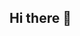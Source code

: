 ## Hi there 👋

<!--
**IkhlasGadagin/IkhlasGadagin** is a ✨ _special_ ✨ repository becau# 💫 About Me:
🚀 About Me<br>🔨 I’m currently working on:<br>Crafting modern, responsive, and high-performance React applications. I focus on delivering seamless UI/UX with smooth animations and optimized performance.<br><br>🤝 I’m looking to collaborate on:<br>Exciting projects in React, Next.js, and Tailwind CSS. I love working on real-world applications, open-source contributions, and anything that pushes the limits of web development.<br><br>🧐 I’m looking for help with:<br><br>Advanced backend development (Node.js, Express.js, NestJS)<br>Microservices architecture for scalable applications<br>Exploring Web3, AI integrations, and real-time data processing<br>🌱 I’m currently learning:<br><br>Next.js → For server-side rendering & static site generation<br>GraphQL → Querying data like a pro<br>Three.js → Adding stunning 3D elements to web apps<br>Cloud & DevOps → Docker, Kubernetes & CI/CD for scalable deployments<br>💡 Ask me about:<br><br>Building fast, interactive, and user-friendly web apps<br>Improving frontend performance & optimizing APIs<br>Creating pixel-perfect UI designs with Tailwind CSS & Material-UI<br>Debugging complex React issues like a detective 🕵️<br>🚀 My Tech Toolbox:<br>💻 Frontend: React.js, Next.js, Redux, Tailwind CSS, Material-UI<br>⚙️ Backend: Node.js, Express.js, Firebase, GraphQL<br>📦 Databases: PostgreSQL, MongoDB, Firebase Firestore<br>🛠 Tools & DevOps: Docker, Git, GitHub Actions, Vercel, Netlify<br><br>✨ Fun fact:<br>I have a passion for clean code, but my browser tabs are always a chaotic mess! 😆🔥<br><br>


## 🌐 Socials:
[![Facebook](https://img.shields.io/badge/Facebook-%231877F2.svg?logo=Facebook&logoColor=white)](https://facebook.com/Ikhlas Gadagin) [![Instagram](https://img.shields.io/badge/Instagram-%23E4405F.svg?logo=Instagram&logoColor=white)](https://instagram.com/ikhlas_gadagin) [![LinkedIn](https://img.shields.io/badge/LinkedIn-%230077B5.svg?logo=linkedin&logoColor=white)](https://linkedin.com/in/Ikhlas Gadagin) [![Pinterest](https://img.shields.io/badge/Pinterest-%23E60023.svg?logo=Pinterest&logoColor=white)](https://pinterest.com/ikhlas) 

# 💻 Tech Stack:
![HTML5](https://img.shields.io/badge/html5-%23E34F26.svg?style=for-the-badge&logo=html5&logoColor=white) ![JavaScript](https://img.shields.io/badge/javascript-%23323330.svg?style=for-the-badge&logo=javascript&logoColor=%23F7DF1E) ![TypeScript](https://img.shields.io/badge/typescript-%23007ACC.svg?style=for-the-badge&logo=typescript&logoColor=white) ![Python](https://img.shields.io/badge/python-3670A0?style=for-the-badge&logo=python&logoColor=ffdd54) ![GraphQL](https://img.shields.io/badge/-GraphQL-E10098?style=for-the-badge&logo=graphql&logoColor=white) ![CSS3](https://img.shields.io/badge/css3-%231572B6.svg?style=for-the-badge&logo=css3&logoColor=white) ![Netlify](https://img.shields.io/badge/netlify-%23000000.svg?style=for-the-badge&logo=netlify&logoColor=#00C7B7) ![Vercel](https://img.shields.io/badge/vercel-%23000000.svg?style=for-the-badge&logo=vercel&logoColor=white) ![Firebase](https://img.shields.io/badge/firebase-%23039BE5.svg?style=for-the-badge&logo=firebase) ![Django](https://img.shields.io/badge/django-%23092E20.svg?style=for-the-badge&logo=django&logoColor=white) ![NodeJS](https://img.shields.io/badge/node.js-6DA55F?style=for-the-badge&logo=node.js&logoColor=white) ![MUI](https://img.shields.io/badge/MUI-%230081CB.svg?style=for-the-badge&logo=mui&logoColor=white) ![NPM](https://img.shields.io/badge/NPM-%23CB3837.svg?style=for-the-badge&logo=npm&logoColor=white) ![React](https://img.shields.io/badge/react-%2320232a.svg?style=for-the-badge&logo=react&logoColor=%2361DAFB) ![React Router](https://img.shields.io/badge/React_Router-CA4245?style=for-the-badge&logo=react-router&logoColor=white) ![React Hook Form](https://img.shields.io/badge/React%20Hook%20Form-%23EC5990.svg?style=for-the-badge&logo=reacthookform&logoColor=white) ![Redux](https://img.shields.io/badge/redux-%23593d88.svg?style=for-the-badge&logo=redux&logoColor=white) ![TailwindCSS](https://img.shields.io/badge/tailwindcss-%2338B2AC.svg?style=for-the-badge&logo=tailwind-css&logoColor=white) ![Vite](https://img.shields.io/badge/vite-%23646CFF.svg?style=for-the-badge&logo=vite&logoColor=white) ![Vue.js](https://img.shields.io/badge/vue.js-%2335495e.svg?style=for-the-badge&logo=vuedotjs&logoColor=%234FC08D) ![Firebase](https://img.shields.io/badge/firebase-a08021?style=for-the-badge&logo=firebase&logoColor=ffcd34) ![MongoDB](https://img.shields.io/badge/MongoDB-%234ea94b.svg?style=for-the-badge&logo=mongodb&logoColor=white) ![Figma](https://img.shields.io/badge/figma-%23F24E1E.svg?style=for-the-badge&logo=figma&logoColor=white) ![GitHub Actions](https://img.shields.io/badge/github%20actions-%232671E5.svg?style=for-the-badge&logo=githubactions&logoColor=white) ![GitHub](https://img.shields.io/badge/github-%23121011.svg?style=for-the-badge&logo=github&logoColor=white) ![Git](https://img.shields.io/badge/git-%23F05033.svg?style=for-the-badge&logo=git&logoColor=white) ![Postman](https://img.shields.io/badge/Postman-FF6C37?style=for-the-badge&logo=postman&logoColor=white) ![Portfolio](https://img.shields.io/badge/Portfolio-%23000000.svg?style=for-the-badge&logo=firefox&logoColor=#FF7139)
# 📊 GitHub Stats:
![](https://github-readme-stats.vercel.app/api?username=Ikhlas Gadagin&theme=calm&hide_border=false&include_all_commits=false&count_private=false)<br/>
![](https://github-readme-streak-stats.herokuapp.com/?user=Ikhlas Gadagin&theme=calm&hide_border=false)<br/>
![](https://github-readme-stats.vercel.app/api/top-langs/?username=Ikhlas Gadagin&theme=calm&hide_border=false&include_all_commits=false&count_private=false&layout=compact)

## 🏆 GitHub Trophies
![](https://github-profile-trophy.vercel.app/?username=Ikhlas Gadagin&theme=radical&no-frame=false&no-bg=false&margin-w=4)

### ✍️ Random Dev Quote
![](https://quotes-github-readme.vercel.app/api?type=horizontal&theme=radical)

---
[![](https://visitcount.itsvg.in/api?id=Ikhlas Gadagin&icon=7&color=0)](https://visitcount.itsvg.in)

se its `README.md` (this file) appears on your GitHub profile.

Here are some ideas to get you started:

# 💫 About Me:
🚀 About Me<br>🔨 I’m currently working on:<br>Crafting modern, responsive, and high-performance React applications. I focus on delivering seamless UI/UX with smooth animations and optimized performance.<br><br>🤝 I’m looking to collaborate on:<br>Exciting projects in React, Next.js, and Tailwind CSS. I love working on real-world applications, open-source contributions, and anything that pushes the limits of web development.<br><br>🧐 I’m looking for help with:<br><br>Advanced backend development (Node.js, Express.js, NestJS)<br>Microservices architecture for scalable applications<br>Exploring Web3, AI integrations, and real-time data processing<br>🌱 I’m currently learning:<br><br>Next.js → For server-side rendering & static site generation<br>GraphQL → Querying data like a pro<br>Three.js → Adding stunning 3D elements to web apps<br>Cloud & DevOps → Docker, Kubernetes & CI/CD for scalable deployments<br>💡 Ask me about:<br><br>Building fast, interactive, and user-friendly web apps<br>Improving frontend performance & optimizing APIs<br>Creating pixel-perfect UI designs with Tailwind CSS & Material-UI<br>Debugging complex React issues like a detective 🕵️<br>🚀 My Tech Toolbox:<br>💻 Frontend: React.js, Next.js, Redux, Tailwind CSS, Material-UI<br>⚙️ Backend: Node.js, Express.js, Firebase, GraphQL<br>📦 Databases: PostgreSQL, MongoDB, Firebase Firestore<br>🛠 Tools & DevOps: Docker, Git, GitHub Actions, Vercel, Netlify<br><br>✨ Fun fact:<br>I have a passion for clean code, but my browser tabs are always a chaotic mess! 😆🔥<br><br>


## 🌐 Socials:
[![Facebook](https://img.shields.io/badge/Facebook-%231877F2.svg?logo=Facebook&logoColor=white)](https://facebook.com/Ikhlas Gadagin) [![Instagram](https://img.shields.io/badge/Instagram-%23E4405F.svg?logo=Instagram&logoColor=white)](https://instagram.com/ikhlas_gadagin) [![LinkedIn](https://img.shields.io/badge/LinkedIn-%230077B5.svg?logo=linkedin&logoColor=white)](https://linkedin.com/in/Ikhlas Gadagin) [![Pinterest](https://img.shields.io/badge/Pinterest-%23E60023.svg?logo=Pinterest&logoColor=white)](https://pinterest.com/ikhlas) 

# 💻 Tech Stack:
![HTML5](https://img.shields.io/badge/html5-%23E34F26.svg?style=for-the-badge&logo=html5&logoColor=white) ![JavaScript](https://img.shields.io/badge/javascript-%23323330.svg?style=for-the-badge&logo=javascript&logoColor=%23F7DF1E) ![TypeScript](https://img.shields.io/badge/typescript-%23007ACC.svg?style=for-the-badge&logo=typescript&logoColor=white) ![Python](https://img.shields.io/badge/python-3670A0?style=for-the-badge&logo=python&logoColor=ffdd54) ![GraphQL](https://img.shields.io/badge/-GraphQL-E10098?style=for-the-badge&logo=graphql&logoColor=white) ![CSS3](https://img.shields.io/badge/css3-%231572B6.svg?style=for-the-badge&logo=css3&logoColor=white) ![Netlify](https://img.shields.io/badge/netlify-%23000000.svg?style=for-the-badge&logo=netlify&logoColor=#00C7B7) ![Vercel](https://img.shields.io/badge/vercel-%23000000.svg?style=for-the-badge&logo=vercel&logoColor=white) ![Firebase](https://img.shields.io/badge/firebase-%23039BE5.svg?style=for-the-badge&logo=firebase) ![Django](https://img.shields.io/badge/django-%23092E20.svg?style=for-the-badge&logo=django&logoColor=white) ![NodeJS](https://img.shields.io/badge/node.js-6DA55F?style=for-the-badge&logo=node.js&logoColor=white) ![MUI](https://img.shields.io/badge/MUI-%230081CB.svg?style=for-the-badge&logo=mui&logoColor=white) ![NPM](https://img.shields.io/badge/NPM-%23CB3837.svg?style=for-the-badge&logo=npm&logoColor=white) ![React](https://img.shields.io/badge/react-%2320232a.svg?style=for-the-badge&logo=react&logoColor=%2361DAFB) ![React Router](https://img.shields.io/badge/React_Router-CA4245?style=for-the-badge&logo=react-router&logoColor=white) ![React Hook Form](https://img.shields.io/badge/React%20Hook%20Form-%23EC5990.svg?style=for-the-badge&logo=reacthookform&logoColor=white) ![Redux](https://img.shields.io/badge/redux-%23593d88.svg?style=for-the-badge&logo=redux&logoColor=white) ![TailwindCSS](https://img.shields.io/badge/tailwindcss-%2338B2AC.svg?style=for-the-badge&logo=tailwind-css&logoColor=white) ![Vite](https://img.shields.io/badge/vite-%23646CFF.svg?style=for-the-badge&logo=vite&logoColor=white) ![Vue.js](https://img.shields.io/badge/vue.js-%2335495e.svg?style=for-the-badge&logo=vuedotjs&logoColor=%234FC08D) ![Firebase](https://img.shields.io/badge/firebase-a08021?style=for-the-badge&logo=firebase&logoColor=ffcd34) ![MongoDB](https://img.shields.io/badge/MongoDB-%234ea94b.svg?style=for-the-badge&logo=mongodb&logoColor=white) ![Figma](https://img.shields.io/badge/figma-%23F24E1E.svg?style=for-the-badge&logo=figma&logoColor=white) ![GitHub Actions](https://img.shields.io/badge/github%20actions-%232671E5.svg?style=for-the-badge&logo=githubactions&logoColor=white) ![GitHub](https://img.shields.io/badge/github-%23121011.svg?style=for-the-badge&logo=github&logoColor=white) ![Git](https://img.shields.io/badge/git-%23F05033.svg?style=for-the-badge&logo=git&logoColor=white) ![Postman](https://img.shields.io/badge/Postman-FF6C37?style=for-the-badge&logo=postman&logoColor=white) ![Portfolio](https://img.shields.io/badge/Portfolio-%23000000.svg?style=for-the-badge&logo=firefox&logoColor=#FF7139)
# 📊 GitHub Stats:
![](https://github-readme-stats.vercel.app/api?username=Ikhlas Gadagin&theme=calm&hide_border=false&include_all_commits=false&count_private=false)<br/>
![](https://github-readme-streak-stats.herokuapp.com/?user=Ikhlas Gadagin&theme=calm&hide_border=false)<br/>
![](https://github-readme-stats.vercel.app/api/top-langs/?username=Ikhlas Gadagin&theme=calm&hide_border=false&include_all_commits=false&count_private=false&layout=compact)

## 🏆 GitHub Trophies
![](https://github-profile-trophy.vercel.app/?username=Ikhlas Gadagin&theme=radical&no-frame=false&no-bg=false&margin-w=4)

### ✍️ Random Dev Quote
![](https://quotes-github-readme.vercel.app/api?type=horizontal&theme=radical)

---
[![](https://visitcount.itsvg.in/api?id=Ikhlas Gadagin&icon=7&color=0)](https://visitcount.itsvg.in)
- 🔭 I’m currently working on ...
- 🌱 I’m currently learning ...
- 👯 I’m looking to collaborate on ...
- 🤔 I’m looking for help with ...
- 💬 Ask me about ...
- 📫 How to reach me: ...
- 😄 Pronouns: ...
- ⚡ Fun fact: ...
-->
